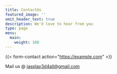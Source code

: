 ```yaml
---
title: ContactUs
featured_image: ''
omit_header_text: true
description: We'd love to hear from you
type: page
menu:
  main:
    weight: 100
---
```


{{< form-contact action="https://example.com"  >}}

Mail us @ jasplay3d4all@gmail.com

